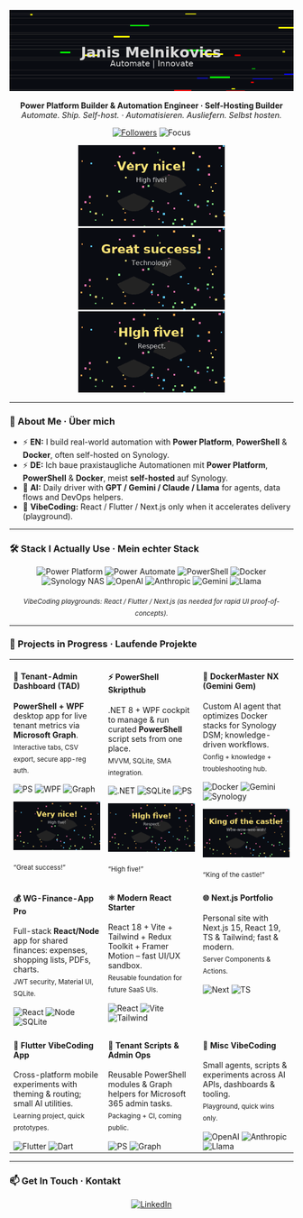 <p align="center">
  <img src="assets/control_room_glitch.gif" width="700" alt="Janis Melnikovics – Automate | Innovate">
</p>

<p align="center">
  <strong>Power Platform Builder & Automation Engineer · Self-Hosting Builder</strong><br>
  <em>Automate. Ship. Self-host. · Automatisieren. Ausliefern. Selbst hosten.</em>
</p>

<p align="center">
  <a href="https://github.com/melnikovics"><img src="https://img.shields.io/github/followers/melnikovics?style=flat-square&label=Followers" alt="Followers"></a>
  <img src="https://img.shields.io/badge/Focus-Power%20Platform%20%7C%20PowerShell%20%7C%20Docker%20%7C%20AI-6A5ACD?style=flat-square" alt="Focus">
</p>

<!-- FUN STRIP (local, reliable) -->
<p align="center">
  <img src="assets/fun/borat_very_nice.gif" width="260" alt="Very nice!">
  <img src="assets/fun/borat_great_success.gif" width="260" alt="Great success!">
  <img src="assets/fun/borat_high_five.gif" width="260" alt="High five!">
</p>

---

### 👋 About Me · Über mich

- ⚡ <b>EN:</b> I build real-world automation with <b>Power Platform</b>, <b>PowerShell</b> & <b>Docker</b>, often self-hosted on Synology.
- ⚡ <b>DE:</b> Ich baue praxistaugliche Automationen mit <b>Power Platform</b>, <b>PowerShell</b> & <b>Docker</b>, meist <b>self-hosted</b> auf Synology.
- 🤖 <b>AI:</b> Daily driver with <b>GPT / Gemini / Claude / Llama</b> for agents, data flows and DevOps helpers.
- 🧪 <b>VibeCoding:</b> React / Flutter / Next.js only when it accelerates delivery (playground).

---

### 🛠️ Stack I Actually Use · Mein echter Stack

<p align="center">
  <img src="https://img.shields.io/badge/Power%20Platform-742774?logo=powerapps&logoColor=white&style=for-the-badge" alt="Power Platform"/>
  <img src="https://img.shields.io/badge/Power%20Automate-0066FF?logo=microsoftpowerautomate&logoColor=white&style=for-the-badge" alt="Power Automate"/>
  <img src="https://img.shields.io/badge/PowerShell-2E64FE?logo=powershell&logoColor=white&style=for-the-badge" alt="PowerShell"/>
  <img src="https://img.shields.io/badge/Docker-2496ED?logo=docker&logoColor=white&style=for-the-badge" alt="Docker"/>
  <img src="https://img.shields.io/badge/Synology%20NAS-000000?logo=synology&logoColor=white&style=for-the-badge" alt="Synology NAS"/>
  <img src="https://img.shields.io/badge/OpenAI-412991?logo=openai&logoColor=white&style=for-the-badge" alt="OpenAI"/>
  <img src="https://img.shields.io/badge/Anthropic-000000?logo=anthropic&logoColor=white&style=for-the-badge" alt="Anthropic"/>
  <img src="https://img.shields.io/badge/Gemini-4285F4?logo=google&logoColor=white&style=for-the-badge" alt="Gemini"/>
  <img src="https://img.shields.io/badge/Llama-333333?logo=meta&logoColor=white&style=for-the-badge" alt="Llama"/>
</p>

<p align="center"><sub><i>VibeCoding playgrounds: React / Flutter / Next.js (as needed for rapid UI proof-of-concepts).</i></sub></p>

---

### 🚀 Projects in Progress · Laufende Projekte

<table align="center">
  <tr>
    <td width="33%" valign="top">
      <h4>🚀 Tenant-Admin Dashboard (TAD)</h4>
      <b>PowerShell + WPF</b> desktop app for live tenant metrics via <b>Microsoft Graph</b>.<br/>
      <sub>Interactive tabs, CSV export, secure app-reg auth.</sub><br/><br/>
      <img src="https://img.shields.io/badge/PowerShell-2E64FE?logo=powershell&logoColor=white" alt="PS"/>
      <img src="https://img.shields.io/badge/WPF-5C2D91" alt="WPF"/>
      <img src="https://img.shields.io/badge/Microsoft%20Graph-0078D4?logo=microsoft&logoColor=white" alt="Graph"/>
      <p><img src="assets/fun/borat_very_nice.gif" width="180" alt="Very nice!"></p>
      <sub>“Great success!”</sub>
    </td>
    <td width="33%" valign="top">
      <h4>⚡ PowerShell Skripthub</h4>
      .NET 8 + WPF cockpit to manage & run curated <b>PowerShell</b> script sets from one place.<br/>
      <sub>MVVM, SQLite, SMA integration.</sub><br/><br/>
      <img src="https://img.shields.io/badge/.NET%208-512BD4?logo=dotnet&logoColor=white" alt=".NET"/>
      <img src="https://img.shields.io/badge/SQLite-003B57?logo=sqlite&logoColor=white" alt="SQLite"/>
      <img src="https://img.shields.io/badge/PowerShell-2E64FE?logo=powershell&logoColor=white" alt="PS"/>
      <p><img src="assets/fun/borat_high_five.gif" width="180" alt="High five!"></p>
      <sub>“High five!”</sub>
    </td>
    <td width="33%" valign="top">
      <h4>🤖 DockerMaster NX (Gemini Gem)</h4>
      Custom AI agent that optimizes Docker stacks for Synology DSM; knowledge-driven workflows.<br/>
      <sub>Config + knowledge + troubleshooting hub.</sub><br/><br/>
      <img src="https://img.shields.io/badge/Docker-2496ED?logo=docker&logoColor=white" alt="Docker"/>
      <img src="https://img.shields.io/badge/Gemini-4285F4?logo=google&logoColor=white" alt="Gemini"/>
      <img src="https://img.shields.io/badge/Synology-000000?logo=synology&logoColor=white" alt="Synology"/>
      <p><img src="assets/fun/borat_king_castle.gif" width="180" alt="King of the castle!"></p>
      <sub>“King of the castle!”</sub>
    </td>
  </tr>
  <tr>
    <td width="33%" valign="top">
      <h4>💰 WG-Finance-App Pro</h4>
      Full-stack <b>React/Node</b> app for shared finances: expenses, shopping lists, PDFs, charts.<br/>
      <sub>JWT security, Material UI, SQLite.</sub><br/><br/>
      <img src="https://img.shields.io/badge/React-61DAFB?logo=react&logoColor=black" alt="React"/>
      <img src="https://img.shields.io/badge/Node.js-339933?logo=nodedotjs&logoColor=white" alt="Node"/>
      <img src="https://img.shields.io/badge/SQLite-003B57?logo=sqlite&logoColor=white" alt="SQLite"/>
    </td>
    <td width="33%" valign="top">
      <h4>⚛️ Modern React Starter</h4>
      React 18 + Vite + Tailwind + Redux Toolkit + Framer Motion – fast UI/UX sandbox.<br/>
      <sub>Reusable foundation for future SaaS UIs.</sub><br/><br/>
      <img src="https://img.shields.io/badge/React-61DAFB?logo=react&logoColor=black" alt="React"/>
      <img src="https://img.shields.io/badge/Vite-646CFF?logo=vite&logoColor=white" alt="Vite"/>
      <img src="https://img.shields.io/badge/Tailwind-06B6D4?logo=tailwindcss&logoColor=white" alt="Tailwind"/>
    </td>
    <td width="33%" valign="top">
      <h4>🌐 Next.js Portfolio</h4>
      Personal site with Next.js 15, React 19, TS & Tailwind; fast & modern.<br/>
      <sub>Server Components & Actions.</sub><br/><br/>
      <img src="https://img.shields.io/badge/Next.js-000000?logo=nextdotjs&logoColor=white" alt="Next"/>
      <img src="https://img.shields.io/badge/TypeScript-3178C6?logo=typescript&logoColor=white" alt="TS"/>
    </td>
  </tr>
  <tr>
    <td width="33%" valign="top">
      <h4>📱 Flutter VibeCoding App</h4>
      Cross-platform mobile experiments with theming & routing; small AI utilities.<br/>
      <sub>Learning project, quick prototypes.</sub><br/><br/>
      <img src="https://img.shields.io/badge/Flutter-02569B?logo=flutter&logoColor=white" alt="Flutter"/>
      <img src="https://img.shields.io/badge/Dart-0175C2?logo=dart&logoColor=white" alt="Dart"/>
    </td>
    <td width="33%" valign="top">
      <h4>🧱 Tenant Scripts & Admin Ops</h4>
      Reusable PowerShell modules & Graph helpers for Microsoft 365 admin tasks.<br/>
      <sub>Packaging + CI, coming public.</sub><br/><br/>
      <img src="https://img.shields.io/badge/PowerShell-2E64FE?logo=powershell&logoColor=white" alt="PS"/>
      <img src="https://img.shields.io/badge/Microsoft%20Graph-0078D4?logo=microsoft&logoColor=white" alt="Graph"/>
    </td>
    <td width="33%" valign="top">
      <h4>🧪 Misc VibeCoding</h4>
      Small agents, scripts & experiments across AI APIs, dashboards & tooling.<br/>
      <sub>Playground, quick wins only.</sub><br/><br/>
      <img src="https://img.shields.io/badge/OpenAI-412991?logo=openai&logoColor=white" alt="OpenAI"/>
      <img src="https://img.shields.io/badge/Anthropic-000000?logo=anthropic&logoColor=white" alt="Anthropic"/>
      <img src="https://img.shields.io/badge/Llama-333333?logo=meta&logoColor=white" alt="Llama"/>
    </td>
  </tr>
</table>

---

### 📫 Get In Touch · Kontakt

<p align="center">
  <a href="https://www.linkedin.com/in/janismelnikovics">
    <img src="https://img.shields.io/badge/LinkedIn-0A66C2?style=for-the-badge&logo=linkedin&logoColor=white" alt="LinkedIn">
  </a>
</p>

<!-- TODO:
If you want real Borat/Ali-G scenes later:
- Replace any assets/fun/*.gif with your licensed GIFs (same filenames) OR
- Switch to direct media.giphy.com links in the <img src="..."> tags (be aware some hosts block hotlinking).
-->